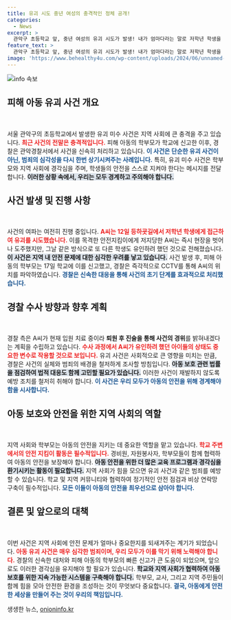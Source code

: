 ```yaml
---
title: 유괴 시도 중년 여성의 충격적인 정체 공개!
categories:
  - News
excerpt: >
  관악구 초등학교 앞, 중년 여성의 유괴 시도가 발생! 내가 엄마다라는 말로 저학년 학생을 유인하려 했던 이 사건은 학부모의 신고로 드러났다. 경찰은 현재 피의자의 정확한 경위를 조사 중입니다. 클릭하면 사건의 전말을 확인하세요!
feature_text: >
  관악구 초등학교 앞, 중년 여성의 유괴 시도가 발생! 내가 엄마다라는 말로 저학년 학생을 유인하려 했던 이 사건은 학부모의 신고로 드러났다. 경찰은 현재 피의자의 정확한 경위를 조사 중입니다. 클릭하면 사건의 전말을 확인하세요!
image: 'https://www.behealthy4u.com/wp-content/uploads/2024/06/unnamed-file.png'
---
```


<p><img src="https://www.behealthy4u.com/wp-content/uploads/2024/06/unnamed-file.png" alt="info 속보" /></p>

<h2 data-ke-size="size26">피해 아동 유괴 사건 개요</h2>

<p data-ke-size="size16">&nbsp;</p>

<p>서울 관악구의 초등학교에서 발생한 유괴 미수 사건은 지역 사회에 큰 충격을 주고 있습니다. <b><span style="color: #ee2323;">최근 사건의 전말은 충격적입니다.</span></b> 피해 아동의 학부모가 학교에 신고한 이후, 경찰은 관악경찰서에서 사건을 신속히 처리하고 있습니다. <b><span style="color: #1a5490;">이 사건은 단순한 유괴 사건이 아닌, 범죄의 심각성을 다시 한번 상기시켜주는 사례입니다.</span></b> 특히, 유괴 미수 사건은 학부모와 지역 사회에 경각심을 주며, 학생들의 안전을 스스로 지켜야 한다는 메시지를 전달합니다. <b><span style="background-color: #21538527;">이러한 상황 속에서, 우리는 모두 경계하고 주의해야 합니다.</span></b></p>

<h2 data-ke-size="size26">사건 발생 및 진행 사항</h2>

<p data-ke-size="size16">&nbsp;</p>

<p>사건의 여파는 여전히 진행 중입니다. <b><span style="color: #ee2323;">A씨는 12일 등하굣길에서 저학년 학생에게 접근하여 유괴를 시도했습니다.</span></b> 이를 목격한 안전지킴이에게 저지당한 A씨는 즉시 현장을 벗어나 도주했지만, 그날 같은 방식으로 또 다른 학생도 유인하려 했던 것으로 전해졌습니다. <b><span style="background-color: #21538527;">이 사건은 지역 내 안전 문제에 대한 심각한 우려를 낳고 있습니다.</span></b> 사건 발생 후, 피해 아동의 학부모는 17일 학교에 이를 신고했고, 경찰은 즉각적으로 CCTV를 통해 A씨의 위치를 파악하였습니다. <b><span style="color: #1a5490;">경찰은 신속한 대응을 통해 사건의 초기 단계를 효과적으로 처리했습니다.</span></b></p>

<h2 data-ke-size="size26">경찰 수사 방향과 향후 계획</h2>

<p data-ke-size="size16">&nbsp;</p>

<p>경찰 측은 A씨가 현재 입원 치료 중이라 <strong>퇴원 후 진술을 통해 사건의 경위</strong>를 밝혀내겠다는 계획을 수립하고 있습니다. <b><span style="color: #ee2323;">수사 과정에서 A씨가 유인하려 했던 아이들의 상태도 중요한 변수로 작용할 것으로 보입니다.</span></b> 유괴 사건은 사회적으로 큰 영향을 미치는 만큼, 경찰은 사건의 실체와 범죄의 배경을 철저하게 조사할 방침입니다. <b><span style="background-color: #21538527;">아동 보호 관련 법률을 점검하여 법적 대응도 함께 고민할 필요가 있습니다.</span></b> 이러한 사건이 재발하지 않도록 예방 조치를 철저히 취해야 합니다. <b><span style="color: #1a5490;">이 사건은 우리 모두가 아동의 안전을 위해 경계해야 함을 시사합니다.</span></b></p>

<h2 data-ke-size="size26">아동 보호와 안전을 위한 지역 사회의 역할</h2>

<p data-ke-size="size16">&nbsp;</p>

<p>지역 사회와 학부모는 아동의 안전을 지키는 데 중요한 역할을 맡고 있습니다. <b><span style="color: #ee2323;">학교 주변에서의 안전 지킴이 활동은 필수적입니다.</span></b> 경비원, 자원봉사자, 학부모들이 함께 협력하여 아동의 안전을 보장해야 합니다. <b><span style="background-color: #21538527;">아동 안전을 위한 더 많은 교육 프로그램과 경각심을 환기시키는 활동이 필요합니다.</span></b> 지역 사회가 힘을 모으면 유괴 사건과 같은 범죄를 예방할 수 있습니다. 학교 및 지역 커뮤니티와 협력하여 정기적인 안전 점검과 비상 연락망 구축이 필수적입니다. <b><span style="color: #1a5490;">모든 이들이 아동의 안전을 최우선으로 삼아야 합니다.</span></b></p>

<h2 data-ke-size="size26">결론 및 앞으로의 대책</h2>

<p data-ke-size="size16">&nbsp;</p>

<p>이번 사건은 지역 사회에 안전 문제가 얼마나 중요한지를 되새겨주는 계기가 되었습니다. <b><span style="color: #ee2323;">아동 유괴 사건은 매우 심각한 범죄이며, 우리 모두가 이를 막기 위해 노력해야 합니다.</span></b> 경찰의 신속한 대처와 피해 아동의 학부모의 빠른 신고가 큰 도움이 되었으며, 앞으로도 이러한 경각심을 유지해야 할 필요가 있습니다. <b><span style="background-color: #21538527;">학교와 지역 사회가 협력하여 아동 보호를 위한 지속 가능한 시스템을 구축해야 합니다.</span></b> 학부모, 교사, 그리고 지역 주민들이 함께 힘을 모아 안전한 환경을 조성하는 것이 무엇보다 중요합니다. <b><span style="color: #1a5490;">결국, 아동에게 안전한 세상을 만들어 주는 것이 우리의 책임입니다.</span></b></p>
생생한 뉴스, <a href="https://onioninfo.kr" rel="dofollow">onioninfo.kr</a>


